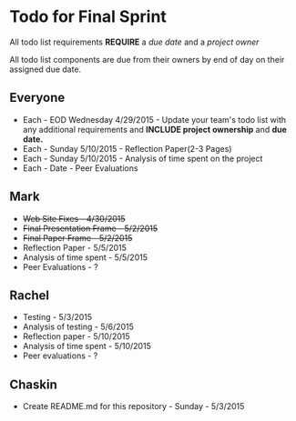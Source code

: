Todo for Final Sprint
=====================
All todo list requirements **REQUIRE** a *due date* and a *project owner*

All todo list components are due from their owners by end of day on their
assigned due date.

Everyone
--------
- Each - EOD Wednesday 4/29/2015 - Update your team's todo list with any
additional requirements and **INCLUDE project ownership** and **due date.**
- Each - Sunday 5/10/2015 - Reflection Paper(2-3 Pages)
- Each - Sunday 5/10/2015 - Analysis of time spent on the project
- Each - Date - Peer Evaluations


Mark
--------
- ~~Web Site Fixes - 4/30/2015~~
- ~~Final Presentation Frame  - 5/2/2015~~
- ~~Final Paper Frame - 5/2/2015~~
- Reflection Paper - 5/5/2015
- Analysis of time spent - 5/5/2015
- Peer Evaluations - ?

Rachel
--------
- Testing - 5/3/2015
- Analysis of testing - 5/6/2015
- Reflection paper - 5/10/2015
- Analysis of time spent - 5/10/2015
- Peer evaluations - ?

Chaskin
-------
- Create README.md for this repository - Sunday - 5/3/2015
